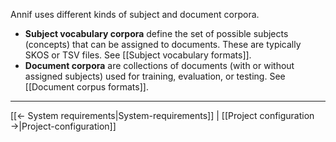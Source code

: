 Annif uses different kinds of subject and document corpora.

- **Subject vocabulary corpora** define the set of possible subjects (concepts) that can be assigned to documents. These are typically SKOS or TSV files. See [[Subject vocabulary formats]].
- **Document corpora** are collections of documents (with or without assigned subjects) used for training, evaluation, or testing. See [[Document corpus formats]].

---
[[← System requirements|System-requirements]] | [[Project configuration →|Project-configuration]]
